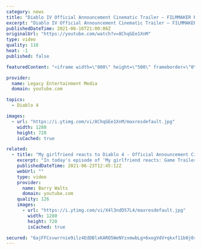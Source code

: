 ```yaml
---
category: news
title: "Diablo IV Official Announcement Cinematic Trailer – FILMMAKER REACTION | REVIEW"
excerpt: "Diablo IV Official Announcement Cinematic Trailer – FILMMAKER REACTION | REVIEW In this video I react to the Diablo IV Official Announcement Cinematic ..."
publishedDateTime: 2021-06-16T21:00:06Z
originalUrl: "https://youtube.com/watch?v=8ChqGEe1XnM"
type: video
quality: 118
heat: -1
published: false

featuredContent: "<iframe width=\"800\" height=\"500\" frameborder=\"0\" src=\"https://www.youtube.com/embed/8ChqGEe1XnM\" allow=\"accelerometer; autoplay; encrypted-media; gyroscope; picture-in-picture\" allowfullscreen></iframe>"

provider:
  name: Legacy Entertainment Media
  domain: youtube.com

topics:
  - Diablo 4

images:
  - url: "https://i.ytimg.com/vi/8ChqGEe1XnM/maxresdefault.jpg"
    width: 1280
    height: 720
    isCached: true

related:
  - title: "My girlfriend reacts to Diablo 4 - Official Announcement Cinematic Trailer for the FIRST time"
    excerpt: "In today's episode of 'My girlfriend reacts: Game Trailer Edition' we take a look at Diablo 4 - Official Announcement Cinematic Trailer | Blizzcon 2019 Watch as ..."
    publishedDateTime: 2021-06-23T12:45:12Z
    webUrl: ""
    type: video
    provider:
      name: Barry Walts
      domain: youtube.com
    quality: 126
    images:
      - url: "https://i.ytimg.com/vi/X4l3ndD57L4/maxresdefault.jpg"
        width: 1280
        height: 720
        isCached: true

secured: "6ajFFCsvwrrnie9ilz4EdDBlxKARO5WeNYzxmwbLg+6xogVdV+qkxf11b0j0rupa+GbGRHIocLXQCz/qUmr5VbXXQXsiC56iZUQOdcxnk3Kd+DWDb6BeCwHKIcpj/8o/1/ZqDgTOaba6wl9V5cOH+tcOiavMUeqB2oeYh1gmoZF2OK0SOLXmgUjXzevYjqXjImt+kO3/X5Xgd+3fhBcUHYRsqG8+syMa0aZu4i2Cjv21SrvtQJaJjIYZeVWi9Oy61xVg/Y05WA73woPcYmQrLDGoBqC39hxgbiBF3CKRVmthlpvaW0gvLLmIlt8g0Do28TpIblrCTbMn8aXnhEnABQYyYOXDAINzx6cxYeB7Cdoj11OXyd8DaNPyEk/w0Ct1WSywfwEvegTA+PyeupgNOODAeSvanB0wjHh2YeuldaAd6K6mam5zJ9hvdqtkt8X0;V3x+e4ls+yLxJEsue9loUA=="
---
```



